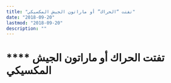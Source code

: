 ```yaml
---
title: "تفتت “الحراك” أو ماراتون الجيش المكسيكي"
date: "2018-09-20"
lastmod: "2018-09-20"
description: ""
---
```

# **** **تفتت الحراك أو ماراتون الجيش المكسيكي**

###